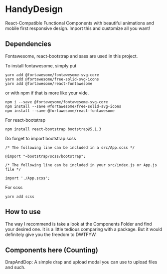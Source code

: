 # HandyDesign
React-Compatible Functional Components with beautiful animations and mobile first responsive design.
Import this and customize all you want!

## Dependencies

Fontawesome, react-bootstrap and sass are used in this project.

To install fontawesome, simply put 
```
yarn add @fortawesome/fontawesome-svg-core
yarn add @fortawesome/free-solid-svg-icons
yarn add @fortawesome/react-fontawesome
```
or with npm if that is more like your vide.
```
npm i --save @fortawesome/fontawesome-svg-core
npm install --save @fortawesome/free-solid-svg-icons
npm install --save @fortawesome/react-fontawesome
```

For react-bootstrap
```
npm install react-bootstrap bootstrap@5.1.3
```
Do forget to import bootstrap scss
```
/* The following line can be included in a src/App.scss */

@import "~bootstrap/scss/bootstrap";

/* The following line can be included in your src/index.js or App.js file */

import './App.scss';
```

For scss
```
yarn add scss
```

## How to use

The way I recommend is take a look at the Components Folder and find your desired one. It is a little tedious comparing 
with a package. But it would definitely give you the freedom to DWTFYW.

## Components here (Counting)
DrapAndDop: A simple drap and upload modal you can use to upload files and such.